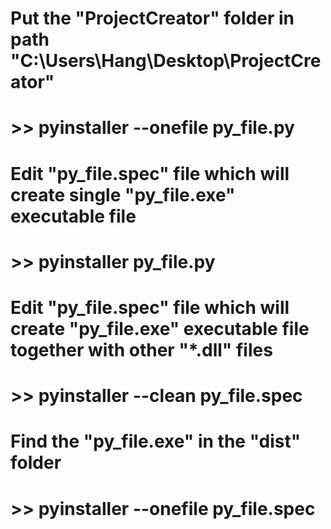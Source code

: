 # Put the "ProjectCreator" folder in path "C:\\Users\\Hang\\Desktop\\ProjectCreator"

# >> pyinstaller --onefile py_file.py 
# Edit "py\_file.spec" file which will create single "py\_file.exe" executable file

# >> pyinstaller py_file.py 
# Edit "py\_file.spec" file which will create "py\_file.exe" executable file together with other "*.dll" files

# >> pyinstaller --clean py_file.spec

# Find the "py_file.exe" in the "dist" folder


# >> pyinstaller --onefile py_file.spec
